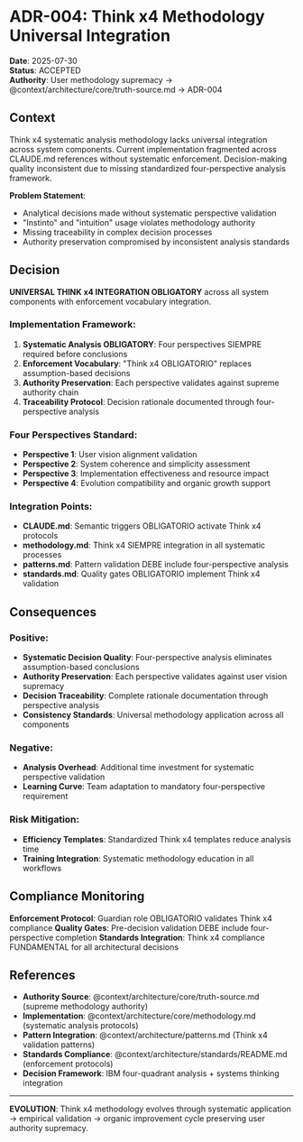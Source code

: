 # ADR-004: Think x4 Methodology Universal Integration

**Date**: 2025-07-30  
**Status**: ACCEPTED  
**Authority**: User methodology supremacy → @context/architecture/core/truth-source.md → ADR-004

## Context

Think x4 systematic analysis methodology lacks universal integration across system components. Current implementation fragmented across CLAUDE.md references without systematic enforcement. Decision-making quality inconsistent due to missing standardized four-perspective analysis framework.

**Problem Statement**: 
- Analytical decisions made without systematic perspective validation
- "Instinto" and "intuition" usage violates methodology authority  
- Missing traceability in complex decision processes
- Authority preservation compromised by inconsistent analysis standards

## Decision

**UNIVERSAL THINK x4 INTEGRATION OBLIGATORY** across all system components with enforcement vocabulary integration.

### Implementation Framework:
1. **Systematic Analysis OBLIGATORY**: Four perspectives SIEMPRE required before conclusions
2. **Enforcement Vocabulary**: "Think x4 OBLIGATORIO" replaces assumption-based decisions  
3. **Authority Preservation**: Each perspective validates against supreme authority chain
4. **Traceability Protocol**: Decision rationale documented through four-perspective analysis

### Four Perspectives Standard:
- **Perspective 1**: User vision alignment validation
- **Perspective 2**: System coherence and simplicity assessment  
- **Perspective 3**: Implementation effectiveness and resource impact
- **Perspective 4**: Evolution compatibility and organic growth support

### Integration Points:
- **CLAUDE.md**: Semantic triggers OBLIGATORIO activate Think x4 protocols
- **methodology.md**: Think x4 SIEMPRE integration in all systematic processes
- **patterns.md**: Pattern validation DEBE include four-perspective analysis
- **standards.md**: Quality gates OBLIGATORIO implement Think x4 validation

## Consequences

### Positive:
- **Systematic Decision Quality**: Four-perspective analysis eliminates assumption-based conclusions
- **Authority Preservation**: Each perspective validates against user vision supremacy
- **Decision Traceability**: Complete rationale documentation through perspective analysis
- **Consistency Standards**: Universal methodology application across all components

### Negative:
- **Analysis Overhead**: Additional time investment for systematic perspective validation
- **Learning Curve**: Team adaptation to mandatory four-perspective requirement

### Risk Mitigation:
- **Efficiency Templates**: Standardized Think x4 templates reduce analysis time
- **Training Integration**: Systematic methodology education in all workflows

## Compliance Monitoring

**Enforcement Protocol**: Guardian role OBLIGATORIO validates Think x4 compliance
**Quality Gates**: Pre-decision validation DEBE include four-perspective completion
**Standards Integration**: Think x4 compliance FUNDAMENTAL for all architectural decisions

## References

- **Authority Source**: @context/architecture/core/truth-source.md (supreme methodology authority)
- **Implementation**: @context/architecture/core/methodology.md (systematic analysis protocols)  
- **Pattern Integration**: @context/architecture/patterns.md (Think x4 validation patterns)
- **Standards Compliance**: @context/architecture/standards/README.md (enforcement protocols)
- **Decision Framework**: IBM four-quadrant analysis + systems thinking integration

---
**EVOLUTION**: Think x4 methodology evolves through systematic application → empirical validation → organic improvement cycle preserving user authority supremacy.